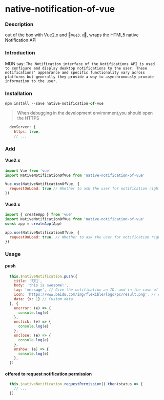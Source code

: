 # native-notification-of-vue

### Description
out of the box with Vue2.x and 🌟`Vue3.x`🌟, wraps the HTML5 native Notification API

### Introduction
  MDN say:
``The Notification interface of the Notifications API is used to configure and display desktop notifications to the user. These notifications' appearance and specific functionality vary across platforms but generally they provide a way to asynchronously provide information to the user.``

### Installation

```javascript
npm install --save native-notification-of-vue
```
>When debugging in the development environment,you should open the HTTPS

```javascript
  devServer: {
    https: true,
    // ...
```

### Add

#### Vue2.x
```javascript
import Vue from 'vue'
import NativeNotificationOfVue from 'native-notification-of-vue'

Vue.use(NativeNotificationOfVue, {
  requestOnLoad: true // Whether to ask the user for notification right after the site loads, or ask again when you use it
})
```

#### Vue3.x
```javascript
import { createApp } from 'vue'
import NativeNotificationOfVue from 'native-notification-of-vue'
const app = createApp(App)

app.use(NativeNotificationOfVue, {
  requestOnLoad: true, // Whether to ask the user for notification right after the site loads, or ask again when you use it
})
```
### Usage

#### push

```javascript
  this.$nativeNotification.push({
    title: '🐮🍺',
    body: 'this is awesome!',
    tag: 'message', // Give the notification an ID, and in the case of the same ID, the latter overrides the former
    icon: 'https://www.baidu.com/img/flexible/logo/pc/result.png', // A URL for an image that will be used to display the notification icon
    data: {x: 1} // Custom data
  }, {
    onerror: (e) => {
      console.log(e)
    },
    onclick: (e) => {
      console.log(e)
    },
    onclose: (e) => {
      console.log(e)
    },
    onshow: (e) => {
      console.log(e)
    },
  })
```

#### offered to request notification permission

```javascript
  this.$nativeNotification.requestPermission().then(status => {
    // ...
  })
```

